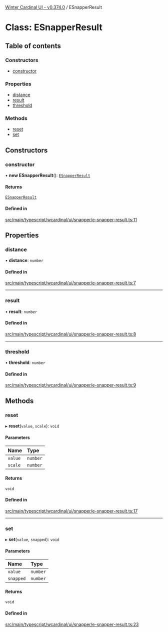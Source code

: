 [Winter Cardinal UI - v0.374.0](../index.md) / ESnapperResult

# Class: ESnapperResult

## Table of contents

### Constructors

- [constructor](ESnapperResult.md#constructor)

### Properties

- [distance](ESnapperResult.md#distance)
- [result](ESnapperResult.md#result)
- [threshold](ESnapperResult.md#threshold)

### Methods

- [reset](ESnapperResult.md#reset)
- [set](ESnapperResult.md#set)

## Constructors

### constructor

• **new ESnapperResult**(): [`ESnapperResult`](ESnapperResult.md)

#### Returns

[`ESnapperResult`](ESnapperResult.md)

#### Defined in

[src/main/typescript/wcardinal/ui/snapper/e-snapper-result.ts:11](https://github.com/winter-cardinal/winter-cardinal-ui/blob/v0.310.1/src/main/typescript/wcardinal/ui/snapper/e-snapper-result.ts#L11)

## Properties

### distance

• **distance**: `number`

#### Defined in

[src/main/typescript/wcardinal/ui/snapper/e-snapper-result.ts:7](https://github.com/winter-cardinal/winter-cardinal-ui/blob/v0.310.1/src/main/typescript/wcardinal/ui/snapper/e-snapper-result.ts#L7)

___

### result

• **result**: `number`

#### Defined in

[src/main/typescript/wcardinal/ui/snapper/e-snapper-result.ts:8](https://github.com/winter-cardinal/winter-cardinal-ui/blob/v0.310.1/src/main/typescript/wcardinal/ui/snapper/e-snapper-result.ts#L8)

___

### threshold

• **threshold**: `number`

#### Defined in

[src/main/typescript/wcardinal/ui/snapper/e-snapper-result.ts:9](https://github.com/winter-cardinal/winter-cardinal-ui/blob/v0.310.1/src/main/typescript/wcardinal/ui/snapper/e-snapper-result.ts#L9)

## Methods

### reset

▸ **reset**(`value`, `scale`): `void`

#### Parameters

| Name | Type |
| :------ | :------ |
| `value` | `number` |
| `scale` | `number` |

#### Returns

`void`

#### Defined in

[src/main/typescript/wcardinal/ui/snapper/e-snapper-result.ts:17](https://github.com/winter-cardinal/winter-cardinal-ui/blob/v0.310.1/src/main/typescript/wcardinal/ui/snapper/e-snapper-result.ts#L17)

___

### set

▸ **set**(`value`, `snapped`): `void`

#### Parameters

| Name | Type |
| :------ | :------ |
| `value` | `number` |
| `snapped` | `number` |

#### Returns

`void`

#### Defined in

[src/main/typescript/wcardinal/ui/snapper/e-snapper-result.ts:23](https://github.com/winter-cardinal/winter-cardinal-ui/blob/v0.310.1/src/main/typescript/wcardinal/ui/snapper/e-snapper-result.ts#L23)
